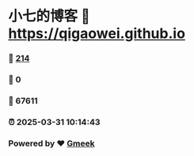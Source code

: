 # 小七的博客 :link: https://qigaowei.github.io 
### :page_facing_up: [214](https://qigaowei.github.io/tag.html) 
### :speech_balloon: 0 
### :hibiscus: 67611 
### :alarm_clock: 2025-03-31 10:14:43 
### Powered by :heart: [Gmeek](https://github.com/Meekdai/Gmeek)
